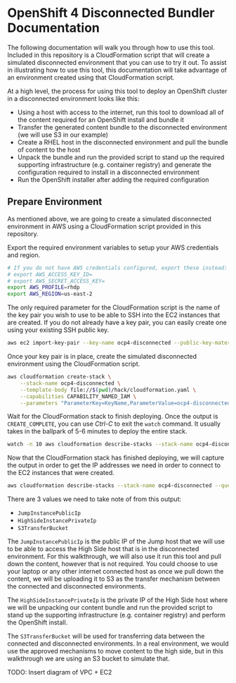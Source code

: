 # OpenShift 4 Disconnected Bundler Documentation

The following documentation will walk you through how to use this tool.
Included in this repository is a CloudFormation script that will create a
simulated disconnected environment that you can use to try it out. To assist in
illustrating how to use this tool, this documentation will take advantage of an
environment created using that CloudFormation script.

At a high level, the process for using this tool to deploy an OpenShift cluster
in a disconnected environment looks like this:

- Using a host with access to the internet, run this tool to download all of
  the content required for an OpenShift install and bundle it
- Transfer the generated content bundle to the disconnected environment (we
  will use S3 in our example)
- Create a RHEL host in the disconnected environment and pull the bundle of
  content to the host
- Unpack the bundle and run the provided script to stand up the required
  supporting infrastructure (e.g. container registry) and generate the
  configuration required to install in a disconnected environment
- Run the OpenShift installer after adding the required configuration

## Prepare Environment

As mentioned above, we are going to create a simulated disconnected environment
in AWS using a CloudFormation script provided in this repository.

Export the required environment variables to setup your AWS credentials and region.

```bash
# If you do not have AWS credentials configured, export these instead:
# export AWS_ACCESS_KEY_ID=
# export AWS_SECRET_ACCESS_KEY=
export AWS_PROFILE=rhdp
export AWS_REGION=us-east-2
```

The only required parameter for the CloudFormation script is the name of the
key pair you wish to use to be able to SSH into the EC2 instances that are
created. If you do not already have a key pair, you can easily create one using
your existing SSH public key.

```bash
aws ec2 import-key-pair --key-name ocp4-disconnected --public-key-material fileb://~/.ssh/id_rsa.pub
```

Once your key pair is in place, create the simulated disconnected environment
using the CloudFormation script.

```bash
aws cloudformation create-stack \
    --stack-name ocp4-disconnected \
    --template-body file://$(pwd)/hack/cloudformation.yaml \
    --capabilities CAPABILITY_NAMED_IAM \
    --parameters "ParameterKey=KeyName,ParameterValue=ocp4-disconnected"
```

Wait for the CloudFormation stack to finish deploying. Once the output is
`CREATE_COMPLETE`, you can use _Ctrl-C_ to exit the `watch` command. It usually
takes in the ballpark of 5-6 minutes to deploy the entire stack.

```bash
watch -n 10 aws cloudformation describe-stacks --stack-name ocp4-disconnected --query 'Stacks[0].StackStatus'
```

Now that the CloudFormation stack has finished deploying, we will capture the
output in order to get the IP addresses we need in order to connect to the EC2
instances that were created.

```bash
aws cloudformation describe-stacks --stack-name ocp4-disconnected --query 'Stacks[0].Outputs'
```

There are 3 values we need to take note of from this output:

- `JumpInstancePublicIp`
- `HighSideInstancePrivateIp`
- `S3TransferBucket`

The `JumpInstancePublicIp` is the public IP of the Jump host that we will use
to be able to access the High Side host that is in the disconnected
environment. For this walkthrough, we will also use it run this tool and pull
down the content, however that is not required. You could choose to use your
laptop or any other internet connected host as once we pull down the content,
we will be uploading it to S3 as the transfer mechanism between the connected
and disconnected environments.

The `HighSideInstancePrivateIp` is the private IP of the High Side host where
we will be unpacking our content bundle and run the provided script to stand up
the supporting infrastructure (e.g. container registry) and perform the
OpenShift install.

The `S3TransferBucket` will be used for transferring data between the connected
and disconnected environments. In a real environment, we would use the approved
mechanisms to move content to the high side, but in this walkthrough we are
using an S3 bucket to simulate that.

TODO: Insert diagram of VPC + EC2
